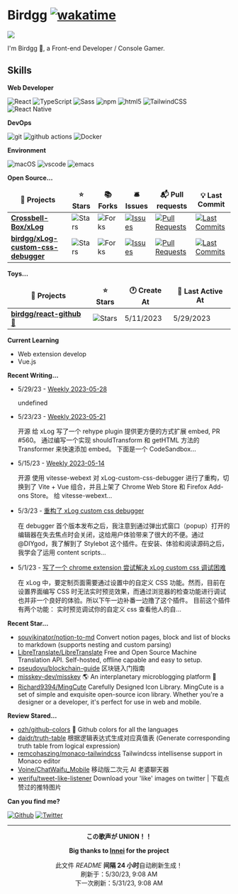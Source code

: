 # Birdgg [![wakatime](https://wakatime.com/badge/user/a6bca035-be63-49a9-b23d-6f55d31f861e.svg)](https://wakatime.com/@a6bca035-be63-49a9-b23d-6f55d31f861e)
<a href="https://count.getloli.com/"><img src="https://count.getloli.com/get/@birdgg.readme?theme=moebooru-h"></a>

I'm Birdgg 👋, a Front-end Developer / Console Gamer.

## Skills
**Web Developer**

<p>
  <img alt="React" src="https://img.shields.io/badge/-React-45b8d8?style=flat-square&logo=react&logoColor=white" />
  <img alt="TypeScript"
    src="https://img.shields.io/badge/-TypeScript-007ACC?style=flat-square&logo=typescript&logoColor=white" />
  <img alt="Sass" src="https://img.shields.io/badge/-Sass-CC6699?style=flat-square&logo=sass&logoColor=white" />
  <img alt="npm" src="https://img.shields.io/badge/-NPM-CB3837?style=flat-square&logo=npm&logoColor=white" />
  <img alt="html5" src="https://img.shields.io/badge/-HTML5-E34F26?style=flat-square&logo=html5&logoColor=white" />
  <img alt="TailwindCSS"
    src="https://img.shields.io/badge/-tailwindcss-50B3D0?style=flat-square&logo=tailwindcss&logoColor=white" />
  <img alt="React Native" src="https://img.shields.io/badge/-ReactNative-7DD0EF?style=flat-square&logo=react&logoColor=white" />
</p>

**DevOps**

<p>
  <img alt="git" src="https://img.shields.io/badge/-Git-F05032?style=flat-square&logo=git&logoColor=white" />
  <img alt="github actions"
    src="https://img.shields.io/badge/-Github_Actions-2088FF?style=flat-square&logo=github-actions&logoColor=white" />
  <img alt="Docker" src="https://img.shields.io/badge/-Docker-46a2f1?style=flat-square&logo=docker&logoColor=white" />
</p>

**Environment**

<p>
  <img alt="macOS" src="https://img.shields.io/badge/-macOS-333?style=flat-square&logo=apple&logoColor=white" />
  <img alt="vscode" src="https://img.shields.io/badge/Visual%20Studio%20Code-blue?style=flat-square&logo=visual-studio-code&logoColor=ffffff" />
  <img alt="emacs" src="https://img.shields.io/badge/-Emacs-purple?style=flat-square&logo=gnu-emacs&logoColor=white" />
</p>

**Open Source...**

<table><thead align=center><tr border: none;><td><b>🎁 Projects</b></td><td><b>⭐ Stars</b></td><td><b>📚 Forks</b></td><td><b>🛎 Issues</b></td><td><b>📬 Pull requests</b></td><td><b>💡 Last Commit</b></td></tr></thead><tbody><tr><td><a href=https://github.com/Crossbell-Box/xLog><b>Crossbell-Box/xLog</b></a></td><td><img alt=Stars src="https://img.shields.io/github/stars/Crossbell-Box/xLog?style=flat-square&labelColor=343b41"></td><td><img alt=Forks src="https://img.shields.io/github/forks/Crossbell-Box/xLog?style=flat-square&labelColor=343b41"></td><td><a href=https://github.com/Crossbell-Box/xLog/issues target=_blank><img alt=Issues src="https://img.shields.io/github/issues/Crossbell-Box/xLog?style=flat-square&labelColor=343b41"></a></td><td><a href=https://github.com/Crossbell-Box/xLog/pulls target=_blank><img alt="Pull Requests"src="https://img.shields.io/github/issues-pr/Crossbell-Box/xLog?style=flat-square&labelColor=343b41"></a></td><td><a href=https://github.com/Crossbell-Box/xLog/commits target=_blank><img alt="Last Commits"src="https://img.shields.io/github/last-commit/Crossbell-Box/xLog?style=flat-square&labelColor=343b41"></a></td></tr><tr><td><a href=https://github.com/birdgg/xLog-custom-css-debugger><b>birdgg/xLog-custom-css-debugger</b></a></td><td><img alt=Stars src="https://img.shields.io/github/stars/birdgg/xLog-custom-css-debugger?style=flat-square&labelColor=343b41"></td><td><img alt=Forks src="https://img.shields.io/github/forks/birdgg/xLog-custom-css-debugger?style=flat-square&labelColor=343b41"></td><td><a href=https://github.com/birdgg/xLog-custom-css-debugger/issues target=_blank><img alt=Issues src="https://img.shields.io/github/issues/birdgg/xLog-custom-css-debugger?style=flat-square&labelColor=343b41"></a></td><td><a href=https://github.com/birdgg/xLog-custom-css-debugger/pulls target=_blank><img alt="Pull Requests"src="https://img.shields.io/github/issues-pr/birdgg/xLog-custom-css-debugger?style=flat-square&labelColor=343b41"></a></td><td><a href=https://github.com/birdgg/xLog-custom-css-debugger/commits target=_blank><img alt="Last Commits"src="https://img.shields.io/github/last-commit/birdgg/xLog-custom-css-debugger?style=flat-square&labelColor=343b41"></a></td></tr></tbody></table>

**Toys...**

<table><thead align=center><tr border: none;><td><b>🎁 Projects</b></td><td><b>⭐ Stars</b></td><td><b>🕐 Create At</b></td><td><b>📅 Last Active At</b></td></tr></thead><tbody><tr><td><a href=https://github.com/birdgg/react-github target=_blank><b>birdgg/react-github</b></a> <a href=https://react-github.birdgg.me target=_blank>🔗</a></td><td><img alt=Stars src="https://img.shields.io/github/stars/birdgg/react-github?style=flat-square&labelColor=343b41"></td><td>5/11/2023</td><td>5/29/2023</td></tr></tbody></table>

**Current Learning**

- Web extension develop
- Vue.js

**Recent Writing...**

<ul><li><span>5/29/23 - <a href=https://birdgg.me/Weekly-2023-05-28>Weekly 2023-05-28</a></span><p>undefined</p></li><li><span>5/23/23 - <a href=https://birdgg.me/weekly-2023-05-21>Weekly 2023-05-21</a></span><p>开源 给 xLog 写了一个 rehype plugin 提供更方便的方式扩展 embed, PR #560。 通过编写一个实现 shouldTransform 和 getHTML 方法的 Transformer 来快速添加 embed。 下面是一个 CodeSandbox…</p></li><li><span>5/15/23 - <a href=https://birdgg.me/Weekly-2023-05-14>Weekly 2023-05-14</a></span><p>开源 使用 vitesse-webext 对 xLog-custom-css-debugger 进行了重构，切换到了 Vite + Vue 组合，并且上架了 Chrome Web Store 和 Firefox Add-ons Store。 给 vitesse-webext…</p></li><li><span>5/3/23 - <a href=https://birdgg.me/refactor-xlog-custom-css-debugger>重构了 xLog custom css debugger</a></span><p>在 debugger 首个版本发布之后，我注意到通过弹出式窗口（popup）打开的编辑器在失去焦点时会关闭，这给用户体验带来了很大的不便。通过 @DIYgod，我了解到了 Stylebot 这个插件。在安装、体验和阅读源码之后，我学会了运用 content scripts…</p></li><li><span>5/1/23 - <a href=https://birdgg.me/xlog-custom-css-debugger>写了一个 chrome extension 尝试解决 xLog custom css 调试困难</a></span><p>在 xLog 中，要定制页面需要通过设置中的自定义 CSS 功能。然而，目前在设置界面编写 CSS 时无法实时预览效果，而通过浏览器的检查功能进行调试也并非一个良好的体验。所以下午一边补番一边撸了这个插件。 目前这个插件有两个功能： 实时预览调试你的自定义 css 查看他人的自…</p></li></ul>

**Recent Star...**

<ul><li><a href=https://github.com/souvikinator/notion-to-md>souvikinator/notion-to-md</a><span> Convert notion pages, block and list of blocks to markdown (supports nesting and custom parsing)</span></li><li><a href=https://github.com/LibreTranslate/LibreTranslate>LibreTranslate/LibreTranslate</a><span> Free and Open Source Machine Translation API. Self-hosted, offline capable and easy to setup.</span></li><li><a href=https://github.com/pseudoyu/blockchain-guide>pseudoyu/blockchain-guide</a><span> 区块链入门指南</span></li><li><a href=https://github.com/misskey-dev/misskey>misskey-dev/misskey</a><span> 🌎 An interplanetary microblogging platform 🚀</span></li><li><a href=https://github.com/Richard9394/MingCute>Richard9394/MingCute</a><span> Carefully Designed Icon Library. MingCute is a set of simple and exquisite open-source icon library. Whether you're a designer or a developer, it's perfect for use in web and mobile.</span></li></ul>

**Review Stared...**

<ul><li><a href=https://github.com/ozh/github-colors>ozh/github-colors</a><span> 🌈 Github colors for all the languages</span></li><li><a href=https://github.com/daidr/truth-table>daidr/truth-table</a><span> 根据逻辑表达式生成对应真值表 (Generate corresponding truth table from logical expression)</span></li><li><a href=https://github.com/remcohaszing/monaco-tailwindcss>remcohaszing/monaco-tailwindcss</a><span> Tailwindcss intellisense support in Monaco editor</span></li><li><a href=https://github.com/Voine/ChatWaifu_Mobile>Voine/ChatWaifu_Mobile</a><span> 移动版二次元 AI 老婆聊天器</span></li><li><a href=https://github.com/werifu/tweet-like-listener>werifu/tweet-like-listener</a><span> Download your 'like' images on twitter | 下载点赞过的推特图片</span></li></ul>

**Can you find me?**

<p>
<a href="https://github.com/birdgg" target="_blank"><img alt="Github" src="https://img.shields.io/badge/GitHub-%2312100E.svg?&style=for-the-badge&logo=Github&logoColor=white" /></a>
 <a href="https://twitter.com/bird_eggegg" target="_blank"><img alt="Twitter" src="https://img.shields.io/badge/twitter-%231DA1F2.svg?&style=for-the-badge&logo=twitter&logoColor=white" ></a>
 </p>
  

------------

<p align=center><strong>この歌声が UNION！！</strong></p>
<p align=center><strong>Big thanks to <a href="https://github.com/innei" target="_blank">Innei</a> for the project</strong></>
</strong></p>
<p align=center>此文件 <i>README</i> <b>间隔 24 小时</b>自动刷新生成！<br>刷新于：5/30/23, 9:08 AM<br>下一次刷新：5/31/23, 9:08 AM</p>
